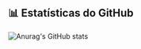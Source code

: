 ## 📊 Estatísticas do GitHub

![Anurag's GitHub stats](https://github-readme-stats.vercel.app/api?username=anuraghazra&theme=shadow_red&show_icons=true)

